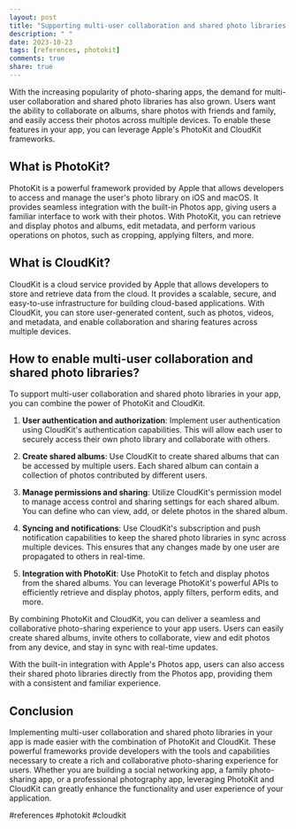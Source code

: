 ```yaml
---
layout: post
title: "Supporting multi-user collaboration and shared photo libraries with PhotoKit and CloudKit"
description: " "
date: 2023-10-23
tags: [references, photokit]
comments: true
share: true
---
```


With the increasing popularity of photo-sharing apps, the demand for multi-user collaboration and shared photo libraries has also grown. Users want the ability to collaborate on albums, share photos with friends and family, and easily access their photos across multiple devices. To enable these features in your app, you can leverage Apple's PhotoKit and CloudKit frameworks.

## What is PhotoKit?

PhotoKit is a powerful framework provided by Apple that allows developers to access and manage the user's photo library on iOS and macOS. It provides seamless integration with the built-in Photos app, giving users a familiar interface to work with their photos. With PhotoKit, you can retrieve and display photos and albums, edit metadata, and perform various operations on photos, such as cropping, applying filters, and more.

## What is CloudKit?

CloudKit is a cloud service provided by Apple that allows developers to store and retrieve data from the cloud. It provides a scalable, secure, and easy-to-use infrastructure for building cloud-based applications. With CloudKit, you can store user-generated content, such as photos, videos, and metadata, and enable collaboration and sharing features across multiple devices.

## How to enable multi-user collaboration and shared photo libraries?

To support multi-user collaboration and shared photo libraries in your app, you can combine the power of PhotoKit and CloudKit.

1. **User authentication and authorization**: Implement user authentication using CloudKit's authentication capabilities. This will allow each user to securely access their own photo library and collaborate with others.

2. **Create shared albums**: Use CloudKit to create shared albums that can be accessed by multiple users. Each shared album can contain a collection of photos contributed by different users.

3. **Manage permissions and sharing**: Utilize CloudKit's permission model to manage access control and sharing settings for each shared album. You can define who can view, add, or delete photos in the shared album.

4. **Syncing and notifications**: Use CloudKit's subscription and push notification capabilities to keep the shared photo libraries in sync across multiple devices. This ensures that any changes made by one user are propagated to others in real-time.

5. **Integration with PhotoKit**: Use PhotoKit to fetch and display photos from the shared albums. You can leverage PhotoKit's powerful APIs to efficiently retrieve and display photos, apply filters, perform edits, and more.

By combining PhotoKit and CloudKit, you can deliver a seamless and collaborative photo-sharing experience to your app users. Users can easily create shared albums, invite others to collaborate, view and edit photos from any device, and stay in sync with real-time updates.

With the built-in integration with Apple's Photos app, users can also access their shared photo libraries directly from the Photos app, providing them with a consistent and familiar experience.

## Conclusion

Implementing multi-user collaboration and shared photo libraries in your app is made easier with the combination of PhotoKit and CloudKit. These powerful frameworks provide developers with the tools and capabilities necessary to create a rich and collaborative photo-sharing experience for users. Whether you are building a social networking app, a family photo-sharing app, or a professional photography app, leveraging PhotoKit and CloudKit can greatly enhance the functionality and user experience of your application.

#references #photokit #cloudkit